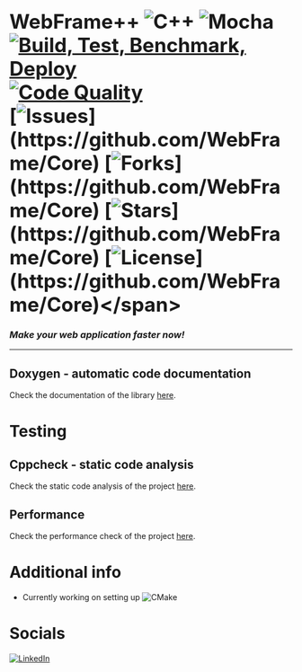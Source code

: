 # <span style="font-size: 1.25em;">WebFrame++  ![C++](https://img.shields.io/badge/c++-%2300599C.svg?&logo=c%2B%2B&logoColor=white) ![Mocha](https://img.shields.io/badge/-mocha-%238D6748?logo=mocha&logoColor=white)<br>[![Build, Test, Benchmark, Deploy](https://github.com/WebFrame/Core/actions/workflows/all.yaml/badge.svg)](https://github.com/WebFrame/Core/actions/workflows/all.yaml) [![Code Quality](https://github.com/WebFrame/Core/actions/workflows/codeql-analysis.yml/badge.svg)](https://github.com/WebFrame/Core/actions/workflows/codeql-analysis.yml)<br>[![Issues](https://img.shields.io/github/issues/WebFrame/Core?)](https://github.com/WebFrame/Core) [![Forks](https://img.shields.io/github/forks/WebFrame/Core?)](https://github.com/WebFrame/Core) [![Stars](https://img.shields.io/github/stars/WebFrame/Core?)](https://github.com/WebFrame/Core) [![License](https://img.shields.io/github/license/WebFrame/Core?)](https://github.com/WebFrame/Core)</span>
### _Make your web application faster now!_
<hr>





## Doxygen - automatic code documentation
Check the documentation of the library [here](https://webframe.github.io/Core/docs/).

# Testing
## Cppcheck - static code analysis
Check the static code analysis of the project [here](https://webframe.github.io/Core/codeql_report/).

## Performance
Check the performance check of the project [here](https://webframe.github.io/Core/report/).

# Additional info
- Currently working on setting up ![CMake](https://img.shields.io/badge/CMake-%23008FBA.svg?&logo=cmake&logoColor=while)

# Socials
[![LinkedIn](https://img.shields.io/badge/linkedin-%230077B5.svg?logo=linkedin&logoColor=white)](https://www.linkedin.com/in/alex-tsvetanov/)

<!--https://github.com/Ileriayo/markdown-badges-->
